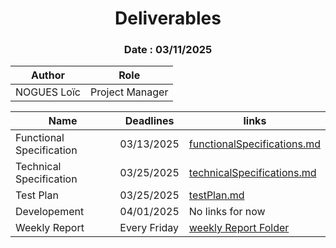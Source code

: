 <h1 align="center"> Deliverables </h1>

<h3 align="center"> Date : 03/11/2025 </h3>


| Author      | Role            |
| ----------- | --------------- |
| NOGUES Loïc | Project Manager | 


| Name                     | Deadlines    | links                                                                               |
| ------------------------ | ------------ | ----------------------------------------------------------------------------------- |
| Functional Specification | 03/13/2025   | [functionalSpecifications.md](https://github.com/algosup/2024-2025-project-4-web-fpga-team-1/blob/main/functionalSpecifications/functionalSpecifications.md)                          |
| Technical Specification  | 03/25/2025   | [technicalSpecifications.md](https://github.com/algosup/2024-2025-project-4-web-fpga-team-1/blob/main/technicalSpecifications/technicalSpecifications.md) |
| Test Plan                | 03/25/2025   | [testPlan.md](https://github.com/algosup/2024-2025-project-4-web-fpga-team-1/blob/main/testplan/testPlan.md)                                                                     |
| Developement             | 04/01/2025   | No links for now                                                                    |
| Weekly Report            | Every Friday | [weekly Report Folder](../management/weeklyReport)                                  |
